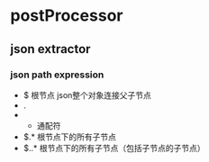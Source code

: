 # postProcessor


## json extractor


### json path expression
- $ 根节点 json整个对象连接父子节点
- . 
- * 通配符
- $.* 根节点下的所有子节点
- $..* 根节点下的所有子节点（包括子节点的子节点）




